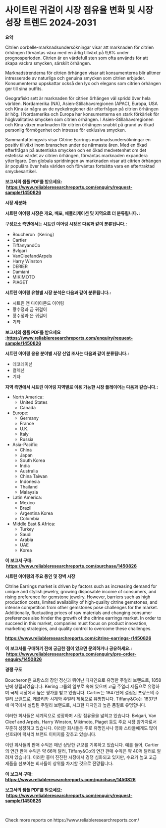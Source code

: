 <p><h1>사이트린 귀걸이 시장 점유율 변화 및 시장 성장 트렌드 2024-2031</h1></p><p><strong>요약</strong></p>
<p><p>Citrien oorbelle-marknadsundersökningar visar att marknaden för citrien örhängen förväntas växa med en årlig tillväxt på 9,6% under prognosperioden. Citrien är en värdefull sten som ofta används för att skapa vackra smycken, särskilt örhängen.</p><p>Marknadstrenderna för citrien örhängen visar att konsumenterna blir alltmer intresserade av naturliga och genuina smycken som citrien erbjuder. Konsumenterna uppskattar också den lyx och elegans som citrien örhängen ger till sina outfits.</p><p>Geografiskt sett är marknaden för citrien örhängen väl spridd över hela världen. Nordamerika (NA), Asien-Stillahavsregionen (APAC), Europa, USA och Kina är några av de nyckelregioner där efterfrågan på citrien örhängen är hög. I Nordamerika och Europa har konsumenterna en stark förkärlek för högkvalitativa smycken som citrien örhängen. I Asien-Stillahavsregionen och Kina växer marknaden för citrien örhängen snabbt på grund av ökad personlig förmögenhet och intresse för exklusiva smycken.</p><p>Sammanfattningsvis visar Citrine Earrings marknadsundersökningar en positiv tillväxt inom branschen under de närmaste åren. Med en ökad efterfrågan på autentiska smycken och en ökad medvetenhet om det estetiska värdet av citrien örhängen, förväntas marknaden expandera ytterligare. Den globala spridningen av marknaden visar att citrien örhängen är populära över hela världen och förväntas fortsätta vara en eftertraktad smyckesartikel.</p></p>
<p><strong>보고서의 샘플 PDF를 받으세요: &nbsp;<a href="https://www.reliableresearchreports.com/enquiry/request-sample/1450826">https://www.reliableresearchreports.com/enquiry/request-sample/1450826</a></strong></p>
<p><strong>시장 세분화:</strong></p>
<p><strong> 시트린 이어링 시장은 개요, 배포, 애플리케이션 및 지역으로 더 분류됩니다. :</strong></p>
<p><strong>구성요소 측면에서는 시트린 이어링 시장은 다음과 같이 분류됩니다.:</strong></p>
<p><ul><li>Boucheron（Kering）</li><li>Cartier</li><li>TiffanyandCo</li><li>Bvlgari</li><li>VanCleefandArpels</li><li>Harry Winston</li><li>DERIER</li><li>Damiani</li><li>MIKIMOTO</li><li>PIAGET</li></ul></p>
<p><strong> 시트린 이어링 유형별 시장 분석은 다음과 같이 분류됩니다.:</strong></p>
<p><ul><li>시트린 앤 다이아몬드 이어링</li><li>황수정과 금 귀걸이</li><li>황수정과 은 귀걸이</li><li>기타</li></ul></p>
<p><strong>보고서의 샘플 PDF를 받으세요 :<a href="https://www.reliableresearchreports.com/enquiry/request-sample/1450826">https://www.reliableresearchreports.com/enquiry/request-sample/1450826</a></strong></p>
<p><strong> 시트린 이어링 응용 분야별 시장 산업 조사는 다음과 같이 분류됩니다.:</strong></p>
<p><ul><li>데코레이션</li><li>컬렉션</li><li>기타</li></ul></p>
<p><strong>지역 측면에서 시트린 이어링 지역별로 이용 가능한 시장 플레이어는 다음과 같습니다.:</strong></p>
<p><ul>
    <li>
        North America:
        <ul>
            <li>United States</li>
            <li>Canada</li>
        </ul>
    </li>
    <li>
        Europe:
        <ul>
            <li>Germany</li>
            <li>France</li>
            <li>U.K.</li>
            <li>Italy</li>
            <li>Russia</li>
        </ul>
    </li>
    <li>
        Asia-Pacific:
        <ul>
            <li>China</li>
            <li>Japan</li>
            <li>South Korea</li>
            <li>India</li>
            <li>Australia</li>
            <li>China Taiwan</li>
            <li>Indonesia</li>
            <li>Thailand</li>
            <li>Malaysia</li>
        </ul>
    </li>
    <li>
        Latin America:
        <ul>
            <li>Mexico</li>
            <li>Brazil</li>
            <li>Argentina Korea</li>
            <li>Colombia</li>
        </ul>
    </li>
    <li>
        Middle East & Africa:
        <ul>
            <li>Turkey</li>
            <li>Saudi</li>
            <li>Arabia</li>
            <li>UAE</li>
            <li>Korea</li>
        </ul>
    </li>
    </ul></p>
<p><strong>이 보고서 구매: &nbsp;<a href="https://www.reliableresearchreports.com/purchase/1450826">https://www.reliableresearchreports.com/purchase/1450826</a></strong></p>
<p><strong>시트린 이어링의 주요 동인 및 장벽 시장</strong></p>
<p><p>Citrine Earrings market is driven by factors such as increasing demand for unique and stylish jewelry, growing disposable income of consumers, and rising preference for gemstone jewelry. However, barriers such as high production costs, limited availability of high-quality citrine gemstones, and intense competition from other gemstones pose challenges for the market. Additionally, fluctuating prices of raw materials and changing consumer preferences also hinder the growth of the citrine earrings market. In order to succeed in this market, companies must focus on product innovation, marketing strategies, and quality control to overcome these challenges.</p></p>
<p><strong><a href="https://www.reliableresearchreports.com/citrine-earrings-r1450826">https://www.reliableresearchreports.com/citrine-earrings-r1450826</a></strong></p>
<p><strong>이 보고서를 구매하기 전에 궁금한 점이 있으면 문의하거나 공유하세요.: &nbsp;<a href="https://www.reliableresearchreports.com/enquiry/pre-order-enquiry/1450826">https://www.reliableresearchreports.com/enquiry/pre-order-enquiry/1450826</a></strong></p>
<p><strong>경쟁 구도</strong></p>
<p><p>Boucheron은 프랑스의 장인 정신과 뛰어난 디자인으로 유명한 주얼리 브랜드로, 1858년에 창립되었습니다. Kering 그룹의 일부로 속해 있으며 고급 주얼리 제품으로 유명하며 국제 시장에서 높은 평가를 받고 있습니다. Cartier는 1847년에 설립된 프랑스의 주얼리 브랜드로, 레플리카 시계와 주얼리 제품으로 유명합니다. Tiffany&Co는 1837년에 미국에서 설립된 주얼리 브랜드로, 시크한 디자인과 높은 품질로 유명합니다.</p><p>이러한 회사들은 세계적으로 성장하며 시장 점유율을 넓히고 있습니다. Bvlgari, Van Cleef and Arpels, Harry Winston, Mikimoto, Piaget 등도 주요 시장 참가자로서 꾸준히 성장하고 있습니다. 이러한 회사들은 주로 유명인사나 영화 스타들에게도 많이 선호되며 럭셔리 브랜드 이미지를 갖추고 있습니다.</p><p>이런 회사들의 판매 수익은 매년 상당한 규모를 기록하고 있습니다. 예를 들어, Cartier의 연간 판매 수익은 약 66억 달러, Tiffany&Co의 연간 판매 수익은 약 40억 달러로 알려져 있습니다. 이러한 흥미 진진한 시장에서 경쟁 심화되고 있지만, 수요가 높고 고급 제품을 선보이는 회사들이 상위를 차지할 것으로 전망됩니다.</p></p>
<p><strong>이 보고서 구매: &nbsp; <a href="https://www.reliableresearchreports.com/purchase/1450826">https://www.reliableresearchreports.com/purchase/1450826</a></strong></p>
<p><strong>보고서의 샘플 PDF를 받으세요: &nbsp;<a href="https://www.reliableresearchreports.com/enquiry/request-sample/1450826">https://www.reliableresearchreports.com/enquiry/request-sample/1450826</a></strong><strong></strong></p>
<p>&nbsp;</p>
<p>Check more reports on https://www.reliableresearchreports.com/</p>